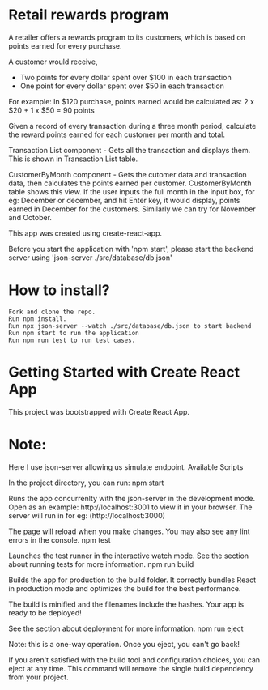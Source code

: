 # Retail rewards program

A retailer offers a rewards program to its customers, which is based on points earned for every purchase.

A customer would receive,
  - Two points for every dollar spent over $100 in each transaction
  - One point for every dollar spent over $50 in each transaction 

For example: In $120 purchase, points earned would be calculated as:
 2 x $20 + 1 x $50 = 90 points

Given a record of every transaction during a three month period, calculate the reward points earned for each customer per month and total.

Transaction List component - Gets all the transaction and displays them. This is shown in Transaction List table.

CustomerByMonth component  - Gets the cutomer data and transaction data, then calculates the points earned per customer. CustomerByMonth table shows this view. 
If the user inputs the full month in the input box, for eg: December or december, and hit Enter key, it would display, points earned in December for the customers. Similarly we can try for November and October.

This app was created using create-react-app. 

Before you start the application with 'npm start', please start the backend server using 'json-server ./src/database/db.json'
 
# How to install?

    Fork and clone the repo.
    Run npm install.
    Run npx json-server --watch ./src/database/db.json to start backend
    Run npm start to run the application
    Run npm run test to run test cases.

# Getting Started with Create React App

This project was bootstrapped with Create React App.

# Note:

Here I use json-server allowing us simulate endpoint.
Available Scripts

In the project directory, you can run:
npm start

Runs the app concurrenlty with the json-server in the development mode.
Open as an example: http://localhost:3001 to view it in your browser. The server will run in for eg: (http://localhost:3000)

The page will reload when you make changes.
You may also see any lint errors in the console.
npm test

Launches the test runner in the interactive watch mode.
See the section about running tests for more information.
npm run build

Builds the app for production to the build folder.
It correctly bundles React in production mode and optimizes the build for the best performance.

The build is minified and the filenames include the hashes.
Your app is ready to be deployed!

See the section about deployment for more information.
npm run eject

Note: this is a one-way operation. Once you eject, you can't go back!

If you aren't satisfied with the build tool and configuration choices, you can eject at any time. This command will remove the single build dependency from your project.